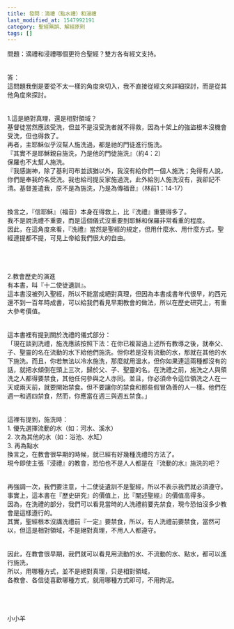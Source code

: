 ```yaml
---
title: 發問：滴禮（點水禮）和浸禮
last_modified_at: 1547992191
category: 聖經無誤、解經原則
tags: []
---
```


問題：滴禮和浸禮哪個更符合聖經？雙方各有經文支持。<!--more--><br><br><br>答：<br>這問題我倒是要從不太一樣的角度來切入，我不直接從經文來詳細探討，而是從其他角度來探討。<br><br><br>1.這是絕對真理，還是相對領域？<br>基督徒當然應該受洗，但並不是沒受洗者就不得救，因為十架上的強盜根本沒機會受洗，但也得救了。<br>再者，主耶穌似乎沒幫人施洗過，都是祂的門徒進行施洗。<br>『其實不是耶穌親自施洗，乃是他的門徒施洗』（約4：2）<br>保羅也不太幫人施洗。<br>『我感謝神，除了基利司布並該猶以外，我沒有給你們一個人施洗；免得有人說，你們是奉我的名受洗。我也給司提反家施過洗，此外給別人施洗沒有，我卻記不清。基督差遣我，原不是為施洗，乃是為傳福音』（林前1：14-17）<br><br> <br>換言之，『信耶穌』（福音）本身在得救上，比『洗禮』重要得多了。<br>我不是說洗禮不重要，而是這個儀式沒重要到耶穌和保羅非常看重的程度。<br>因此，在這角度來看，『洗禮』當然是聖經的規定，但用什麼水、用什麼方式，聖經連提都不提，可見上帝給我們很大的自由。<br> <br><br><br><br>2.教會歷史的演進<br>有本書，叫『十二使徒遺訓』。<br>這本書沒被列入聖經，所以不能當成絕對真理，但因為本書成書年代很早，約西元還不到一百年時成書，可以給我們看見早期教會的做法，所以在歷史研究上，有重大參考價值。<br><br><br>這本書裡有提到關於洗禮的儀式部分：<br>「現在談到洗禮，施洗應該按照下法：在你已複習過上述所有教導之後，就奉父、子、聖靈的名在流動的水下給他們施洗。但你若是沒有流動的水，那就在其他的水下施洗。而且，你若無法以冷水施洗，那麼就用溫水，但你如果連這兩種都沒有的話，就把水傾倒在頭上三次，歸於父、子、聖靈的名。在洗禮之前，施洗之人與領洗之人都得要禁食，其他任何參與之人亦同。並且，你必須命令這位領洗之人在一天或兩天前，就要開始禁食。但不要讓你的禁食和那些假冒偽善的人一樣。他們在週一和週四禁食，然而，你應當在週三與週五禁食。」<br><br><br>這裡有提到，施洗時：<br>1.     優先選擇流動的水（如：河水、溪水）<br>2.     次為其他的水（如：浴池、水缸）<br>3.     再為點水<br>換言之，在教會很早期的時候，就已經有好幾種洗禮的方法了。<br>現今即使主張『浸禮』的教會，恐怕也不是人人都是在『流動的水』施洗的吧？<br><br> <br>再強調一次，我們要注意，十二使徒遺訓不是聖經，所以不表示我們就必須遵守。<br>事實上，這本書在『歷史研究』的價值上，比『闡述聖經』的價值高得多。<br>因為，在洗禮的部分，我們可以看見當時的人洗禮前要先禁食，現今恐怕沒多少教會是這樣遵行的。<br>其實，聖經根本沒講洗禮前『一定』要禁食，所以，有人洗禮前要禁食，當然可以，但這是相對領域，不是絕對真理，不用人人都遵守。<br> <br><br>因此，在教會很早期，我們就可以看見用流動的水、不流動的水、點水，都可以進行施洗，<br>所以，用哪種方式，並不是絕對真理，只是相對領域，<br>各教會、各信徒喜歡哪種方式，就用哪種方式即可，不用拘泥。<br> <br><br><br><br>小小羊<br><br><br><br><br>

